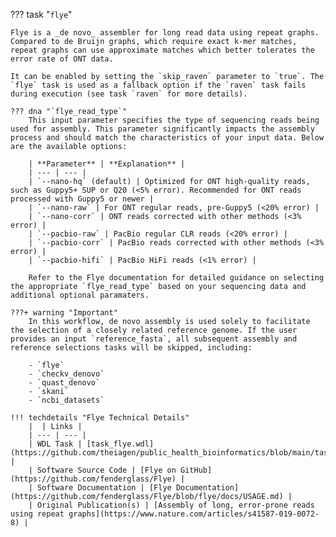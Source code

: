 ??? task "`flye`"

    Flye is a _de novo_ assembler for long read data using repeat graphs. Compared to de Bruijn graphs, which require exact k-mer matches, repeat graphs can use approximate matches which better tolerates the error rate of ONT data.

<!-- if: theiaviral -->
    It can be enabled by setting the `skip_raven` parameter to `true`. The `flye` task is used as a fallback option if the `raven` task fails during execution (see task `raven` for more details).
<!-- endif -->

    ??? dna "`flye_read_type`" 
        This input parameter specifies the type of sequencing reads being used for assembly. This parameter significantly impacts the assembly process and should match the characteristics of your input data. Below are the available options:
    
        | **Parameter** | **Explanation** |
        | --- | --- |
        | `--nano-hq` (default) | Optimized for ONT high-quality reads, such as Guppy5+ SUP or Q20 (<5% error). Recommended for ONT reads processed with Guppy5 or newer |
        | `--nano-raw` | For ONT regular reads, pre-Guppy5 (<20% error) |
        | `--nano-corr` | ONT reads corrected with other methods (<3% error) |
        | `--pacbio-raw` | PacBio regular CLR reads (<20% error) |
        | `--pacbio-corr` | PacBio reads corrected with other methods (<3% error) |
        | `--pacbio-hifi` | PacBio HiFi reads (<1% error) |
    
        Refer to the Flye documentation for detailed guidance on selecting the appropriate `flye_read_type` based on your sequencing data and additional optional paramaters.

<!-- if: theiaviral -->
    ???+ warning "Important"
        In this workflow, de novo assembly is used solely to facilitate the selection of a closely related reference genome. If the user provides an input `reference_fasta`, all subsequent assembly and reference selections tasks will be skipped, including:

        - `flye`
        - `checkv_denovo`
        - `quast_denovo`
        - `skani`
        - `ncbi_datasets`
<!-- endif -->

    !!! techdetails "Flye Technical Details"
        |  | Links |
        | --- | --- |
        | WDL Task | [task_flye.wdl](https://github.com/theiagen/public_health_bioinformatics/blob/main/tasks/assembly/task_flye.wdl) |
        | Software Source Code | [Flye on GitHub](https://github.com/fenderglass/Flye) |
        | Software Documentation | [Flye Documentation](https://github.com/fenderglass/Flye/blob/flye/docs/USAGE.md) |
        | Original Publication(s) | [Assembly of long, error-prone reads using repeat graphs](https://www.nature.com/articles/s41587-019-0072-8) |